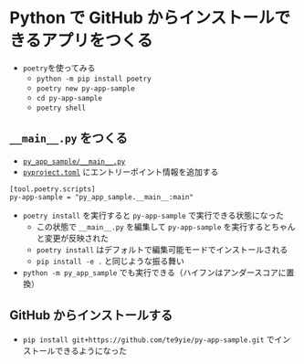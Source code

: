 # Python で GitHub からインストールできるアプリをつくる

- `poetry`を使ってみる
  - `python -m pip install poetry`
  - `poetry new py-app-sample`
  - `cd py-app-sample`
  - `poetry shell`

## `__main__.py` をつくる

- [`py_app_sample/__main__.py`](py_app_sample/__main__.py)
- [`pyproject.toml`](pyproject.toml) にエントリーポイント情報を追加する

```
[tool.poetry.scripts]
py-app-sample = "py_app_sample.__main__:main"
```

- `poetry install` を実行すると `py-app-sample` で実行できる状態になった
  - この状態で `__main__.py` を編集して `py-app-sample` を実行するとちゃんと変更が反映された
  - `poetry install` はデフォルトで編集可能モードでインストールされる
  - `pip install -e .` と同じような振る舞い
- `python -m py_app_sample` でも実行できる（ハイフンはアンダースコアに置換）

## GitHub からインストールする

- `pip install git+https://github.com/te9yie/py-app-sample.git` でインストールできるようになった
